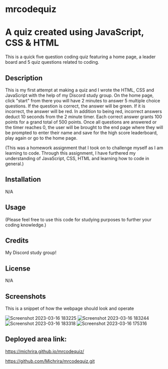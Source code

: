 # mrcodequiz


# A quiz created using JavaScript, CSS & HTML
This is a quick five question coding quiz featuring a home page, a leader board and 5 quiz questions related to coding.

## Description 

This is my first attempt at making a quiz and I wrote the HTML, CSS and JavaScript with the help of my Discord study group. On the home page, click "start" from there you will have 2 minutes to answer 5 multiple choice questions. If the question is correct, the answer will be green. If it is incorrect, the answer will be red. In addition to being red, incorrect answers deduct 10 seconds from the 2 minute timer. Each correct answer grants 100 points for a grand total of 500 points. Once all questions are answered or the timer reaches 0, the user will be brought to the end page where they will be prompted to enter their name and save for the high score leaderboard, play again or go to the home page. 

(This was a homework assignment that I took on to challenge myself as I am learning to code. Through this assignment, I have furthered my understanding of JavaScript, CSS, HTML and learning how to code in general.)

## Installation

N/A

## Usage

(Please feel free to use this code for studying purposes to further your coding knowledge.)

## Credits

My Discord study group!

## License

N/A

## Screenshots 

This is a snippet of how the webpage should look and operate 

![Screenshot 2023-03-16 183225](https://user-images.githubusercontent.com/126362926/225789543-dd2c3ec7-1bea-46a9-a26a-da543a9b0203.png)
![Screenshot 2023-03-16 183244](https://user-images.githubusercontent.com/126362926/225789545-ea5c3a0a-99b4-4428-9825-ef39e9608d58.png)
![Screenshot 2023-03-16 183318](https://user-images.githubusercontent.com/126362926/225789547-1037a1fd-5e2e-4ce7-88b4-87bf24687cb8.png)
![Screenshot 2023-03-16 175316](https://user-images.githubusercontent.com/126362926/225789548-da0b73b3-c711-4ba8-945b-acae627002d8.png)

## Deployed area link:
https://michrira.github.io/mrcodequiz/

https://github.com/Michrira/mrcodequiz.git
